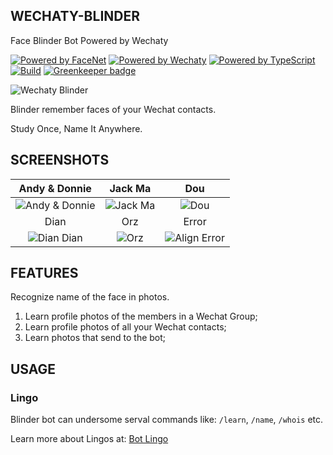 WECHATY-BLINDER
---------------

Face Blinder Bot Powered by Wechaty

[![Powered by FaceNet](https://img.shields.io/badge/Powered%20By-FaceNet-green.svg)](https://github.com/huan/node-facenet) [![Powered by Wechaty](https://img.shields.io/badge/Powered%20By-Wechaty-green.svg)](https://github.com/chatie/wechaty) [![Powered by TypeScript](https://img.shields.io/badge/Powered%20By-TypeScript-blue.svg)](https://www.typescriptlang.org/) [![Build](https://img.shields.io/travis/huan/wechaty-blinder.svg?label=Build)](https://travis-ci.com/huan/wechaty-blinder) [![Greenkeeper badge](https://badges.greenkeeper.io/huan/wechaty-blinder.svg)](https://greenkeeper.io/)

![Wechaty Blinder](https://huan.github.io/wechaty-blinder/images/blinder.jpg)

Blinder remember faces of your Wechat contacts.

Study Once, Name It Anywhere.

SCREENSHOTS
-----------

Andy & Donnie | Jack Ma | Dou
 :---:  | :---: | :---:
![Andy & Donnie](https://huan.github.io/wechaty-blinder/screenshots/andy-donnie.jpg?2) | ![Jack Ma](https://huan.github.io/wechaty-blinder/screenshots/jack-ma.jpg) | ![Dou](https://huan.github.io/wechaty-blinder/screenshots/dou.jpg)
Dian | Orz | Error
![Dian Dian](https://huan.github.io/wechaty-blinder/screenshots/diandian.jpg) | ![Orz](https://huan.github.io/wechaty-blinder/screenshots/orz.jpg) | ![Align Error](https://huan.github.io/wechaty-blinder/screenshots/align-error.jpg)


FEATURES
--------

Recognize name of the face in photos.

1. Learn profile photos of the members in a Wechat Group;
1. Learn profile photos of all your Wechat contacts;
1. Learn photos that send to the bot;

USAGE
-----

### Lingo

Blinder bot can undersome serval commands like: `/learn`, `/name`, `/whois` etc.

Learn more about Lingos at: [Bot Lingo](https://github.com/huan/wechaty-blinder/wiki/Lingo)
